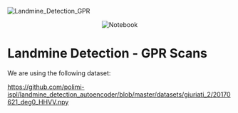 ![Landmine_Detection_GPR](https://socialify.git.ci/shelcia/Landmine_Detection_GPR/image?font=Raleway&language=1&owner=1&pattern=Floating%20Cogs&stargazers=1&theme=Dark)

<div align="center">
  
  ![Notebook](https://img.shields.io/badge/Jupyter%20Notebook-blue?style=for-the-badge&logo=python&logoColor=white)
  
 </div>


# Landmine Detection - GPR Scans



We are using the following dataset:

https://github.com/polimi-ispl/landmine_detection_autoencoder/blob/master/datasets/giuriati_2/20170621_deg0_HHVV.npy

